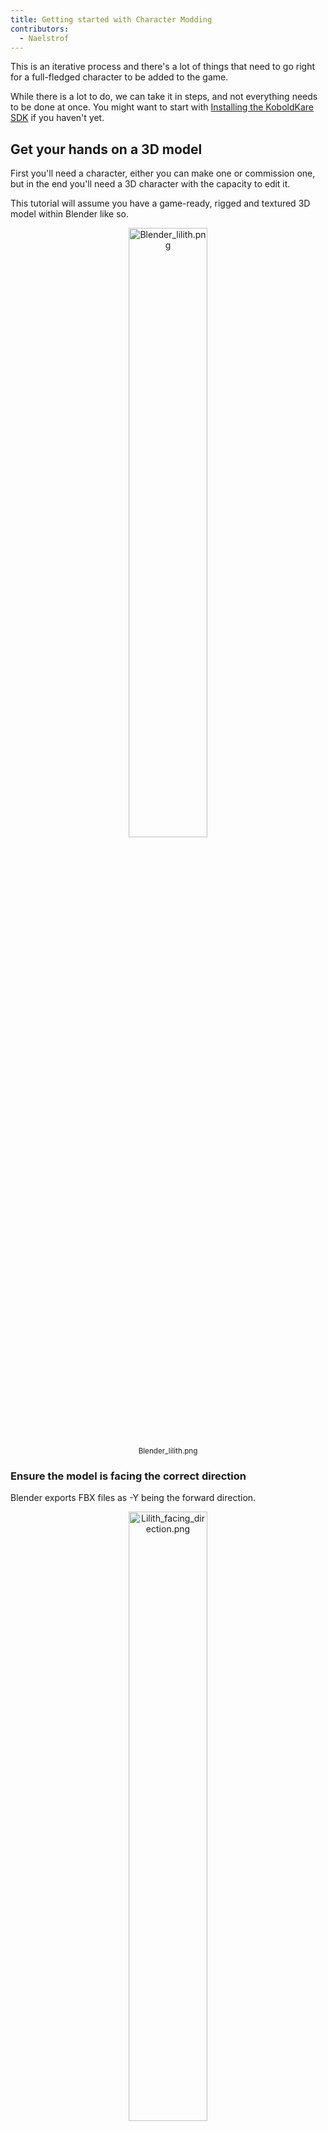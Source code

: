 ```yaml
---
title: Getting started with Character Modding
contributors:
  - Naelstrof
---
```


This is an iterative process and there's a lot of things that need to go right for a full-fledged character to be added to the game.

While there is a lot to do, we can take it in steps, and not everything needs to be done at once. You might want to start with [Installing the KoboldKare SDK](../done/Installing_the_KoboldKare_SDK) if you haven't yet.

## Get your hands on a 3D model

First you'll need a character, either you can make one or commission one, but in the end you'll need a 3D character with the capacity to edit it.

This tutorial will assume you have a game-ready, rigged and textured 3D model within Blender like so.

<div align="center">
   <img src="../images/getting-started-with-character-modding/Blender_lilith.png" alt="Blender_lilith.png" width="50%" /><br/>
   <sup>Blender_lilith.png</sup>
</div>  

### Ensure the model is facing the correct direction

Blender exports FBX files as -Y being the forward direction.

<div align="center">
   <img src="../images/getting-started-with-character-modding/Lilith_facing_direction.png" alt="Lilith_facing_direction.png" width="50%" /><br/>
   <sup>Lilith_facing_direction.png</sup>
</div>

Pay attention to the gizmo in the upper right, it shows which way the character should be facing (the -Y direction).

You may also need to Apply All Transformations so that both the Armature and the meshes are neutrally rotated (0 rotation on all axis) facing -Y.

## Import the character into Unity

Unity doesn't import Blend files for characters very well, we need more fine control than that.

### Select both the Body and Armature, then export them together as an FBX with the following settings

<div align="center">
   <img src="../images/getting-started-with-character-modding/Blender_export_fbx_settings.png" alt="Blender_export_fbx_settings.png" width="75%" /><br/>
   <sup>Blender_export_fbx_settings.png</sup>
</div>

Namely we need to make sure that Apply Scalings is set to FBX Units Scale, and that Add Leaf bones is turned off.

It's also nice to have the export targeting a folder within the KoboldKare Assets for quick model iteration.

### Change the fbx model import settings within Unity, using the inspector

- Legacy Blendshape Normals: ☒
- Normals: Import
- Generate Lightmap UVs: ☒

<div align="center">
   <img src="../images/getting-started-with-character-modding/Unity_fbx_import_model_tab.png" alt="Unity_fbx_import_model_tab.png" width="75%" /><br/>
   <sup>Unity_fbx_import_model_tab.png</sup>
</div>

### Create Humanoid Avatar

The model we imported must have a Humanoid avatar in order to work with KoboldKare, this can be done on the Rig tab of the import settings in the inspector.

<div align="center">
   <img src="../images/getting-started-with-character-modding/Lilith_humanoid_avatar_tab.png" alt="Lilith_humanoid_avatar_tab.png" width="50%" /><br/>
   <sup>Lilith_humanoid_avatar_tab.png</sup>
</div>

Select Create From This Avatar, then hit apply.

<div align="center">
   <img src="../images/getting-started-with-character-modding/Lilith_humanoid_avatar_configure.png" alt="Lilith_humanoid_avatar_configure.png" width="75%" /><br/>
   <sup>Lilith_humanoid_avatar_configure.png</sup>
</div>

### Configuring the Humanoid Avatar

Hit Configure on the humanoid avatar, and ensure that all the bones are set up in a way that makes sense. You can find extra information on configuring avatars from the Unity Manual here: [Unity Manual ConfiguringtheAvatar](https://docs.unity3d.com/Manual/ConfiguringtheAvatar.html)

### Setting up Materials

KoboldKare uses standard metallic PBR maps for its shaders, however it also has some extra features that are optional that I'll try to cover. Create fresh materials by right-clicking in the Project tab and click "Create → Material" for each material necessary for your character.

For the Body of your character, you'll want to use the [Kobold Shader](Kobold_Shader). Fill out the maps that you have, leave DecalColorMap blank as that's used for decals.

<div align="center">
   <img src="../images/getting-started-with-character-modding/Lilith_kobold_shader.png" alt="Lilith_kobold_shader.png" width="75%" /><br/>
   <sup>Lilith_kobold_shader.png</sup>
</div>

Eyes optionally can be done with [Vilar's EyeV2 Shader](Vilar's_EyeV2_Shader "wikilink"), which is fairly complicated.  
Though you can get a wide variety of eye types with it.

<div align="center">
   <img src="../images/getting-started-with-character-modding/Lilith_eye_shader_config.png" alt="Lilith_eye_shader_config.png" width="45%" /><br/>
   <sup>Lilith_eye_shader_config.png</sup>
</div>

With your materials created, set them up on the Materials tab of your character's FBX importer:

<div align="center">
   <img src="../images/getting-started-with-character-modding/Lilith_fbx_import_materials.png" alt="Lilith_fbx_import_materials.png" width="45%" /><br/>
   <sup>Lilith_fbx_import_materials.png</sup>
</div>

## Turning an imported FBX into a playable character

Now that the model is usable within Unity itself, we can start to setup the character to be a playable one.

<div align="center">
   <a href="../images/getting-started-with-character-modding/CreatingLilithPrefab.mp4"><img src="../images/getting-started-with-character-modding/thumb/CreatingLilithPrefab.png" alt="Watch the video" width="45%" /><br/>
   <sup>Click to watch the video</sup></a>
</div>

### Creating the prefab

We don't want to work on the model directly, so first we create a parent empty `gameObject`, place the fbx at the center of it, and turn it into a prefab by dragging it into the Project tab.

### Adding the Character Descriptor

With the root of the prefab selected, or with the prefab selected in the Project tab, click "Open" under the inspector.

<div align="center">
   <img src="../images/getting-started-with-character-modding/Lilith_open_prefab.png" alt="Lilith_open_prefab.png" width="45%" /><br/>
   <sup>Lilith_open_prefab.png</sup>
</div>

Then with the root of the prefab selected within the hierarchy, add a new Character Descriptor component from within the inspector.

<div align="center">
   <img src="../images/getting-started-with-character-modding/Configured_lilith_character_descriptor.png" alt="Configured_lilith_character_descriptor.png" width="80%" /><br/>
   <sup>Configured_lilith_character_descriptor.png</sup>
</div>

You'll want to configure the Collider settings to match the torso and head of the character.

Also set the Body Renderers list to all LOD0 renderers of the character, if you don't know what LOD0 means, simply put all the renderers in.

### Configuring the bare-minimum

In order for dicks to be attachable to the character, you must manually add a Crotch attach point.

Simply create an empty on the hip, and position it roughly here. Z-forward, Y-up.

<div align="center">
   <img src="../images/getting-started-with-character-modding/Lilith_crotch_attach_point.png" alt="Lilith_crotch_attach_point.png" width="80%" /><br/>
   <sup>Lilith_crotch_attach_point.png</sup>
</div>

Sorry there's no way in the current build to preview what dicks look like when they're attached to it. See this [issue](https://github.com/naelstrof/KoboldKare/issues/224) for checkin if this has been fixed or not.

You'll also need to create nipple locations. You can simply create empties near where the nipples are. This time Y-Forward, for no particular reason, sorry!

<div align="center">
   <img src="../images/getting-started-with-character-modding/Lilith_nipple_configuration.png" alt="Lilith_nipple_configuration.png" width="75%" /><br/>
   <sup>Lilith_nipple_configuration.png</sup>
</div>

Make sure to add each empty to the Milk Lactators, if you have more than two nipples, you can add all of them!

## Testing it in game

Next up, we need to set up a very basic Unity Addressables Asset Group in order to have KoboldKare recognize it as a playable character. This is very easy.

1. Select the prefab within the project tab.
2. With your character prefab selected, check "Addressable" within the inspector.

<div align="center">
   <img src="../images/getting-started-with-character-modding/Addressable_setup_lilith.png" alt="Addressable_setup_lilith.png" width="75%" /><br/>
   <sup>Addressable_setup_lilith.png</sup>
</div>

3. Click Select next to the Addressable address in order to open up the Asset Groups.
4. Add a new label to the addressable, we want to specify a character as a "PlayableCharacter".

<div align="center">
   <img src="../images/getting-started-with-character-modding/Addressable_playable_character_lilith.png" alt="Addressable_playable_character_lilith.png" width="75%" /><br/>
   <sup>Addressable_playable_character_lilith.png</sup>
</div>

5. Finally move it to a unique group, treat each group like an individual "mod" bundle.

<div align="center">
   <img src="../images/getting-started-with-character-modding/Addressable_move_Lilith_to_new_group.png" alt="Addressable_move_Lilith_to_new_group.png" width="75%" /><br/>
   <sup>Addressable_move_Lilith_to_new_group.png</sup>
</div>

6. Feel free to use whatever address you like for your character, though KoboldKare currently keys characters by their prefab name. Meaning that this character will always be named "LilithPrefab" until you change the name of the prefab.
7. Finally, load the MainMenu scene (Found in KoboldKare/Assets/Scenes/MainMenu.unity), as you should be able to spawn-in your character within the options!

<div align="center">
   <img src="../images/getting-started-with-character-modding/Lilith_working_in_game.png" alt="Lilith_working_in_game.png" width="75%" /><br/>
   <sup>Lilith_working_in_game.png</sup>
</div>

## Where to go from here

While we managed to get the character in-game, there's a lot missing still. On the bright side we can implement each missing feature iteratively, and even check out how it looks at each step.

Some of these steps are not required, though I highly recommend them:

- [Setting up JigglePhysics](Setting_up_JigglePhysics "wikilink")

